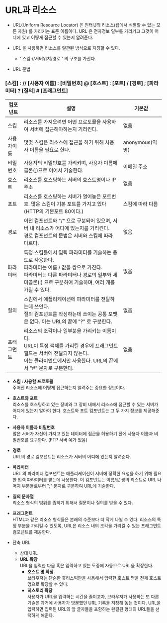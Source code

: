 # URL과 리소스

* URL(Uniform Resource Locator) 은 인터넷의 리소스(웹에서 식별할 수 있는 모든 자원) 를 가리키는 표준 이름이다. URL 은 전자정보 일부를 가리키고 그것이 어디에 있고 어떻게 접근할 수 있는지 알려준다.

* URL 을 사용하면 리소스를 일관된 방식으로 지칭할 수 있다.
    * ' 스킴://서버위치/경로 ' 의 구조를 가진다.
* URL 문법

###  [스킴] : // [사용자 이름] : [비밀번호] @ [호스트] : [포트] / [경로] ;  [파라미터] ? [질의] # [프래그먼트]   

|컴포넌트|설명|기본값|
|---|---|---|
|스킴|리소스를 가져오려면 어떤 프로토콜을 사용하여 서버에 접근해야하는지 기리킨다.|없음|
|사용자이름|몇몇 스킴은 리소스에 접근을 하기 위해 사용자 이름을 필요로 한다.|anonymous(익명)|
|비밀번호|사용자의 비밀번호를 가리키며, 사용자 이름에 콜론(;)으로 이어서 기술한다.|이메일 주소|
|호스트|리소스를 호스팅하는 서버의 호스트명이나 IP주소|없음|
|포트|리소스를 호스팅하는 서버가 열어놓은 포트번호. 많은 스킴이 기본 포트를 가지고 있다 (HTTP의 기본포트 80이다.)|스킴에 따라 다름|
|경로|이전 컴포넌트와 "/" 으로 구분되어 있으며, 서버 내 리소스가 어디에 있는지를 가리킨다. <br> 경로 컴포넌트의 문법은 서버와 스킴에 따라 다르다. |없음|
|파라미터|특정 스킴들에서 입력 파라미터를 기술하는 용도로 사용한다. <BR> 파라미터는 이름 / 값을 쌍으로 가진다. <BR> 파라미터는 다른 파라미터나 경로의 일부와 세미콜론(;) 으로 구분하여 기술하며, 여러 개를 가질 수 있다.|없음|
|질의|스킴에서 애플리케이션에 파라미터를 전달하는데 쓰인다. <BR> 질의 컴포넌트를 작성하는데 쓰이는 공통 포맷은 없다. 이는 URL의 끝에 "?" 로 구분한다.|없음|
|프래그먼트|리소스의 조각이나 일부분을 가리키는 이름이다. <BR> URL이 특정 객체를 가리킬 경우에 프래그먼트 필드는 서버에 전달되지 않는다. <BR> 이는 클라이언트에서만 사용한다. URL의 끝에서 "#" 문자로 구분한다.|없음|

* __스킴 : 사용할 프로토콜__  
주어진 리소스에 어떻게 접근하는지 알려주는 중요한 정보이다.

* __호스트와 포트__  
리소스를 호스팅하고 있는 장비와 그 장비 내에서 리소스에 접근할 수 있는 서버가 어디에 있는지 알아야 한다. 호스트와 포트 컴포넌트는 그 두 가지 정보를 제공해준다.

* __사용자 이름과 비밀번호__  
많은 서버가 자신이 가지고 있는 데이터에 접근을 허용하기 전에 사용자 이름과 비밀번호를 요구한다. (FTP 서버 예가 있음)

* __경로__  
URL의 경로 컴포넌트는 리소스가 서버의 어디에 있는지 알려준다.

* __파라미터__  
URL 의 파라미터 컴포넌트는 애플리케이션이 서버에 정확한 요청을 하기 위해 필요한 입력 파라미터를 받는데 사용한다. 이 컴포넌트는 이름/값 쌍의 리스트로 URL 나머지 부분들로부터 ";" 문자로 구분하여 URL에 기술한다.

* __질의 문자열__  
리소스  형식의 범위를 좁히기 위해서 질문이나 질의를 받을 수 있다.

* __프래그먼트__  
HTML과 같은 리소스 형식들은 본래의 수준보다 더 작게 나뉠 수 있다. 리소스의 특정 부분을 가리킬 수 있도록, URL은 리소스 내의 조각을 가리킬 수 있는 프래그먼트 컴포넌트를 제공한다.

* 단축 URL
    * 상대 URL
    * __URL 확장__  
    URL을 입력한 다음 혹은 입력하고 있는 도중에 자동으로 URL을 확장한다. 
        * __호스트 명 확장__    
        브라우저는 단순한 휴리스틱만을 사용해서 입력한 호스트 명을 전체 호스트 명으로 확장할 수 있다.
        * __히스토리 확장__   
        사용자가 URL을 입력하는 시간을 줄이고자, 브라우저가 사용하는 또 다른 기술은 과거에 사용자가 방문했던 URL 기록을 저장해 놓는 것이다. URL을 입력하면 입력된 URL의 앞 글자들을 포함하는 완결된 형태의 URL들을 선택하게 해준다.
